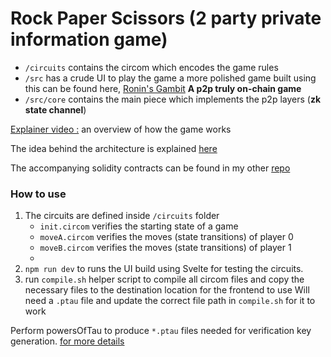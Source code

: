 # Rock Paper Scissors (2 party private information game)

- `/circuits` contains the circom which encodes the game rules
- `/src` has a crude UI to play the game a more polished game built using this can be found here, 
    [Ronin's Gambit](https://www.migawe.xyz/ronins-gambit) **A p2p truly on-chain game**
- `/src/core` contains the main piece which implements the p2p layers (**zk state channel**)


[Explainer video :](https://www.youtube.com/watch?v=TW-Ap6ubjOw&t=24s) an overview of how the game works

The idea behind the architecture is explained [here](https://hackmd.io/HcmUyAB4S7qbm9zXcTHicA)

The accompanying solidity contracts can be found in my other [repo](https://github.com/Raunaque97/RPS_Game_Contracts)

### How to use
1. The circuits are defined inside `/circuits` folder
    - `init.circom` verifies the starting state of a game
    - `moveA.circom` verifies the moves (state transitions) of player 0
    - `moveB.circom` verifies the moves (state transitions) of player 1
    - 
2. `npm run dev` to runs the UI build using Svelte for testing the circuits.
3. run `compile.sh` helper script to compile all circom files and copy the necessary files to the destination location for the frontend to use
    Will need a `.ptau` file and update the correct file path in `compile.sh` for it to work

Perform powersOfTau to produce `*.ptau` files needed for verification key generation. [for more details](https://docs.circom.io/getting-started/proving-circuits/#powers-of-tau)
